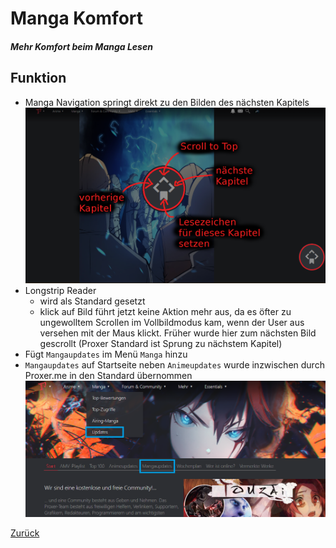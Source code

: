 # Manga Komfort

##### Mehr Komfort beim Manga Lesen

## Funktion

- Manga Navigation springt direkt zu den Bilden des nächsten Kapitels
  ![Bild](../screenshots/mangaNavigation.png)
- Longstrip Reader
  - wird als Standard gesetzt
  - klick auf Bild führt jetzt keine Aktion mehr aus, da es öfter zu ungewolltem Scrollen im Vollbildmodus kam, wenn der User aus versehen mit der Maus klickt. Früher wurde hier zum nächsten Bild gescrollt (Proxer Standard ist Sprung zu nächstem Kapitel)
- Fügt `Mangaupdates` im Menü `Manga` hinzu
- `Mangaupdates` auf Startseite neben `Animeupdates` wurde inzwischen durch Proxer.me in den Standard übernommen
  ![Bild](../screenshots/mangaUpdate.png)

[Zurück](../)
